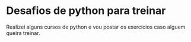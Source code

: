 <h1>Desafios de python para treinar</h1>

Realizei alguns cursos de python e vou postar os exercícios caso alguem queira treinar. 
